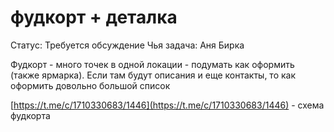 # фудкорт + деталка

Статус: Требуется обсуждение
Чья задача: Аня Бирка

Фудкорт - много точек в одной локации - подумать как оформить (также ярмарка). Если там будут описания и еще контакты, то как оформить довольно большой список

[https://t.me/c/1710330683/1446](https://t.me/c/1710330683/1446) - схема фудкорта